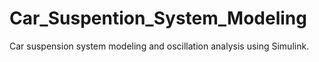 # Car_Suspention_System_Modeling
Car suspension system modeling and oscillation analysis using Simulink.
